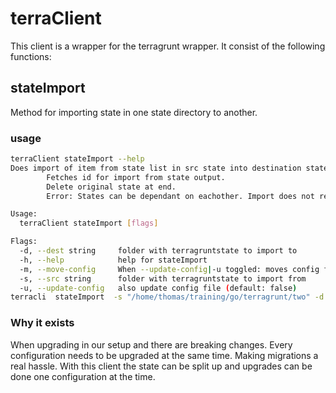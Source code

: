 # terraClient

This client is a wrapper for the terragrunt wrapper. It consist of the following functions:

## stateImport

Method for importing state in one state directory to another.

### usage

```bash
terraClient stateImport --help
Does import of item from state list in src state into destination state.
        Fetches id for import from state output.
        Delete original state at end.
        Error: States can be dependant on eachother. Import does not remove in original state on fail.

Usage:
  terraClient stateImport [flags]

Flags:
  -d, --dest string     folder with terragruntstate to import to
  -h, --help            help for stateImport
  -m, --move-config     When --update-config|-u toggled: moves config file, false: cp config file (default:false)
  -s, --src string      folder with terragruntstate to import from
  -u, --update-config   also update config file (default: false)
terracli  stateImport  -s "/home/thomas/training/go/terragrunt/two" -d "/home/thomas/training/go/terragrunt/one"
```

### Why it exists

When upgrading in our setup and there are breaking changes. Every configuration needs to be upgraded at the same time. Making migrations a real hassle.
With this client the state can be split up and upgrades can be done one configuration at the time.
